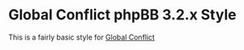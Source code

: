 Global Conflict phpBB 3.2.x Style
=================================
This is a fairly basic style for [Global Conflict](http://global-conflict.org/)